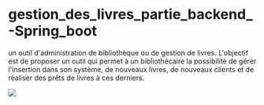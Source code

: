 # gestion_des_livres_partie_backend_-Spring_boot
<p>un outil d'administration de bibliothèque ou de gestion de livres. L'objectif est de proposer un outil qui permet à un bibliothécaire la possibilité de gérer l'insertion dans son système, de nouveaux livres, de nouveaux clients et de réaliser des prêts de livres à ces derniers.</p>

<img src="../UML/diagramme_de_class.jpg">
